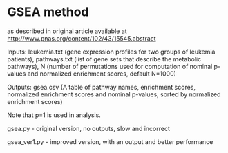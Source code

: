 # GSEA method 
as described in original article available at http://www.pnas.org/content/102/43/15545.abstract

Inputs: leukemia.txt (gene expression profiles for two groups of leukemia patients), 
pathways.txt (list of gene sets that describe the metabolic pathways), 
N (number of permutations used for computation of nominal p-values and normalized enrichment scores, default N=1000) 

Outputs: gsea.csv (A table of pathway names, enrichment scores, normalized enrichment scores and nominal p-values, sorted by normalized enrichment scores)
 
 Note that p=1 is used in analysis.  
 
gsea.py - original version, no outputs, slow and incorrect 

gsea_ver1.py - improved version, with an output and better performance
